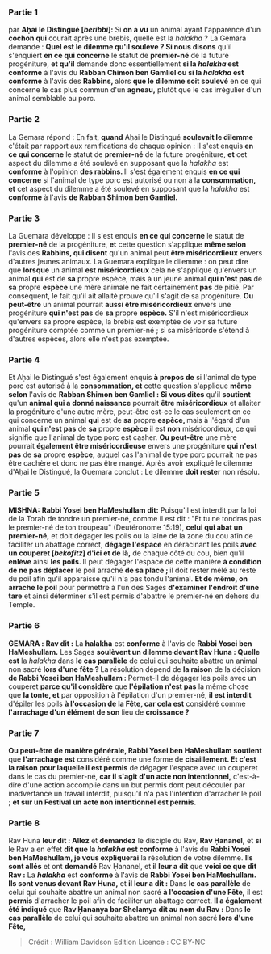 
### Partie 1
par <b>Aḥai le Distingué [<i>beribbi</i>]:</b> Si <b>on a vu</b> un animal ayant l'apparence d'un <b>cochon qui</b> courait après une brebis, quelle est</b> la <i>halakha</i> ? La Gemara demande : <b>Quel est le dilemme qu'il soulève ? Si nous disons</b> qu'il s'enquiert <b>en ce qui concerne</b> le statut de <b>premier-né</b> de la future progéniture, <b>et qu'il</b> demande donc essentiellement <b>si la <i>halakha</i> est conforme</b> à l'avis du <b>Rabban Chimon ben Gamliel ou si la <i>halakha</i> est conforme</b> à l'avis des <b>Rabbins, </b> alors <b>que le dilemme soit soulevé</b> en ce qui concerne le cas plus commun d'un <b>agneau,</b> plutôt que le cas irrégulier d'un animal semblable au porc.

### Partie 2
La Gemara répond : En fait, <b>quand</b> Aḥai le Distingué <b>soulevait le dilemme</b> c'était par rapport aux ramifications de chaque opinion : Il s'est enquis <b>en ce qui concerne</b> le statut de <b>premier-né</b> de la future progéniture, <b>et</b> cet aspect du dilemme a été soulevé en supposant que la <i>halakha</i> est <b>conforme</b> à l'opinion <b>des rabbins. </b> Il s'est également enquis <b>en ce qui concerne</b> si l'animal de type porc est autorisé ou non à la <b>consommation, et</b> cet aspect du dilemme a été soulevé en supposant que la <i>halakha</i> est <b>conforme</b> à l'avis <b>de Rabban Shimon ben Gamliel.</b>

### Partie 3
La Guemara développe : Il s'est enquis <b>en ce qui concerne</b> le statut de <b>premier-né</b> de la progéniture, <b>et</b> cette question s'applique <b>même selon</b> l'avis des <b>Rabbins, qui disent</b> qu'un animal peut <b>être miséricordieux</b> envers d'autres jeunes animaux. La Guemara explique le dilemme : on peut dire que <b>lorsque</b> un animal <b>est miséricordieux</b> cela ne s'applique qu'envers un animal <b>qui</b> est de <b>sa</b> propre espèce,</b> mais à un jeune animal <b>qui n'est pas</b> de <b>sa</b> propre <b>espèce</b> une mère animale ne fait certainement <b>pas</b> de pitié. Par conséquent, le fait qu'il ait allaité prouve qu'il s'agit de sa progéniture. <b>Ou peut-être</b> un animal pourrait <b>aussi être miséricordieux</b> envers une progéniture <b>qui n'est pas</b> de <b>sa</b> propre <b>espèce.</b> S'il n'est miséricordieux qu'envers sa propre espèce, la brebis est exemptée de voir sa future progéniture comptée comme un premier-né ; si sa miséricorde s'étend à d'autres espèces, alors elle n'est pas exemptée.

### Partie 4
Et Aḥai le Distingué s'est également enquis <b>à propos de</b> si l'animal de type porc est autorisé à la <b>consommation, et</b> cette question s'applique <b>même selon</b> l'avis de <b>Rabban Shimon ben Gamliel : Si vous dites</b> qu'il <b>soutient</b> qu'un <b>animal qui a donné naissance</b> pourrait <b>être miséricordieux</b> et allaiter la progéniture d'une autre mère, peut-être est-ce le cas seulement en ce qui concerne un animal <b>qui</b> est de <b>sa</b> propre <b>espèce, </b> mais à l'égard d'un animal <b>qui n'est pas</b> de <b>sa</b> propre <b>espèce</b> il est <b>non</b> miséricordieux, ce qui signifie que l'animal de type porc est casher. <b>Ou peut-être</b> une mère pourrait <b>également être miséricordieuse</b> envers une progéniture <b>qui n'est pas</b> de <b>sa</b> propre <b>espèce,</b> auquel cas l'animal de type porc pourrait ne pas être cachère et donc ne pas être mangé. Après avoir expliqué le dilemme d'Aḥai le Distingué, la Guemara conclut : Le dilemme <b>doit rester</b> non résolu.

### Partie 5
<strong>MISHNA:</strong> <b>Rabbi Yosei ben HaMeshullam dit:</b> Puisqu'il est interdit par la loi de la Torah de tondre un premier-né, comme il est dit : "Et tu ne tondras pas le premier-né de ton troupeau" (Deutéronome 15:19), <b>celui qui abat un premier-né,</b> et doit dégager les poils ou la laine de la zone du cou afin de faciliter un abattage correct, <b>dégage l'espace</b> en déracinant les poils <b>avec un couperet [<i>bekofitz</i>] d'ici et de là,</b> de chaque côté du cou, bien qu'il <b>enlève</b> ainsi <b>les poils. </b> Il peut dégager l'espace de cette manière <b>à condition de ne pas déplacer</b> le poil arraché <b>de sa place ; </b> il doit rester mêlé au reste du poil afin qu'il apparaisse qu'il n'a pas tondu l'animal. <b>Et de même, on arrache le poil</b> pour permettre à l'un des Sages <b>d'examiner l'endroit d'une tare</b> et ainsi déterminer s'il est permis d'abattre le premier-né en dehors du Temple.

### Partie 6
<strong>GEMARA :</strong> <b>Rav dit :</b> La <b>halakha</i></b> est <b>conforme</b> à l'avis de <b>Rabbi Yosei ben HaMeshullam.</b> Les Sages <b>soulèvent un dilemme devant Rav Huna : Quelle est</b> la <i>halakha</i> dans <b>le cas parallèle</b> de celui qui souhaite abattre un animal non sacré <b>lors d'une fête ? </b> La résolution dépend de <b>la raison</b> de la décision <b>de Rabbi Yosei ben HaMeshullam : </b> Permet-il de dégager les poils avec un couperet <b>parce qu'il considère</b> que <b>l'épilation n'est pas</b> la même chose que <b>la tonte, et</b> par opposition à l'épilation d'un premier-né, <b>il est interdit</b> d'épiler les poils <b>à l'occasion de la Fête, car cela est</b> considéré comme <b>l'arrachage d'un élément de son</b> lieu de <b>croissance ? </b>

### Partie 7
<b>Ou peut-être de manière générale, Rabbi Yosei ben HaMeshullam soutient</b> que <b>l'arrachage est</b> considéré comme une forme de <b>cisaillement. Et c'est la raison pour laquelle il est permis</b> de dégager l'espace avec un couperet dans le cas du premier-né, <b>car il s'agit d'un acte non intentionnel,</b> c'est-à-dire d'une action accomplie dans un but permis dont peut découler par inadvertance un travail interdit, puisqu'il n'a pas l'intention d'arracher le poil ; <b>et sur un Festival un acte non intentionnel est permis.</b>

### Partie 8
Rav Huna <b>leur dit : Allez</b> et <b>demandez</b> le disciple du Rav, <b>Rav Ḥananel,</b> et <b>si</b> le Rav a en effet <b>dit que la <i>halakha</i> est conforme</b> à l'avis du <b>Rabbi Yosei ben HaMeshullam, je vous expliquerai</b> la résolution de votre dilemme. <b>Ils sont allés</b> et ont <b>demandé</b> Rav Ḥananel, et <b>il leur a dit</b> que <b>voici ce que dit Rav :</b> La <b><i>halakha</i></b> est <b>conforme</b> à l'avis de <b>Rabbi Yosei ben HaMeshullam. Ils sont venus devant Rav Huna,</b> et <b>il leur a dit :</b> Dans <b>le cas parallèle</b> de celui qui souhaite abattre un animal non sacré <b>à l'occasion d'une Fête,</b> il est <b>permis</b> d'arracher le poil afin de faciliter un abattage correct. <b>Il a également été indiqué</b> que <b>Rav Ḥananya bar Shelamya dit au nom du Rav :</b> Dans <b>le cas parallèle</b> de celui qui souhaite abattre un animal non sacré <b>lors d'une Fête,</b>

>Crédit : William Davidson Edition
>Licence : CC BY-NC